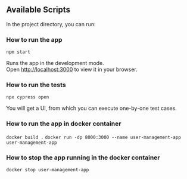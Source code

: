 
## Available Scripts

In the project directory, you can run:

### How to run the app
`npm start`

Runs the app in the development mode.\
Open [http://localhost:3000](http://localhost:3000) to view it in your browser.

### How to run the tests
`npx cypress open`

You will get a UI, from which you can execute one-by-one test cases.

### How to run the app in docker container

`docker build .`
`docker run -dp 8000:3000 --name user-management-app user-management-app`

### How to stop the app running in the docker container

`docker stop user-management-app`
